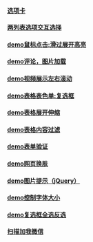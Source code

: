 
#### [选项卡](https://www.hxvin.github.io/-demo-practice-/demo选项卡/demo选项卡.html)
#### [两列表选项交互选择](https://www.hxvin.github.io/-demo-practice-/demo两列表选项交互选择/demo两列表选项交互选择.html)
#### [demo鼠标点击:滑过展开高亮](https://www.hxvin.github.io/-demo-practice-/demo鼠标点击:滑过展开高亮/demo鼠标点击:滑过展开高亮)
#### [demo评论，图片加载](https://www.hxvin.github.io/-demo-practice-/demo评论，图片加载/demo评论，图片加载.html)
#### [demo视频展示左右滚动](https://www.hxvin.github.io/-demo-practice-/demo视频展示左右滚动/demo视频展示左右滚动.html)
#### [demo表格表色单:复选框](https://www.hxvin.github.io/-demo-practice-/demo表格表色单:复选框/demo表格表色单:复选框.html)
#### [demo表格展开伸缩](https://www.hxvin.github.io/-demo-practice-/demo表格展开伸缩/demo表格展开伸缩.html)
#### [demo表格内容过滤](https://www.hxvin.github.io/-demo-practice-/demo表格内容过滤/demo表格内容过滤.html)
#### [demo表单验证](https://www.hxvin.github.io/-demo-practice-/demo表单验证/demo表单验证.html)
#### [demo网页换肤](https://www.hxvin.github.io/-demo-practice-/demo网页换肤/demo网页换肤.html)
#### [demo图片提示（jQuery）](https://www.hxvin.github.io/-demo-practice-/demo图片提示（jQuery）/demo图片提示（jQuery）.html)
#### [demo控制字体大小](https://www.hxvin.github.io/-demo-practice-/demo控制字体大小/demo控制字体大小.html)
#### [demo复选框全选反选](https://www.hxvin.github.io/-demo-practice-/demo复选框全选反选/demo复选框全选反选.html)
#### [扫描加我微信](http://www.hxvin.me/-demo-practice-/weixincontact/weixincontact.html)
